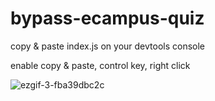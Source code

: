 # bypass-ecampus-quiz

copy & paste index.js on your devtools console

enable copy & paste, control key, right click

![ezgif-3-fba39dbc2c](https://github.com/cg10036/bypass-ecampus-quiz/assets/30382481/88bb08b8-6e1f-496a-a6d7-3a81a886090f)
